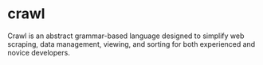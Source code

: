 # crawl
Crawl is an abstract grammar-based language designed to simplify web scraping, data management, viewing, and sorting for both experienced and novice developers.
